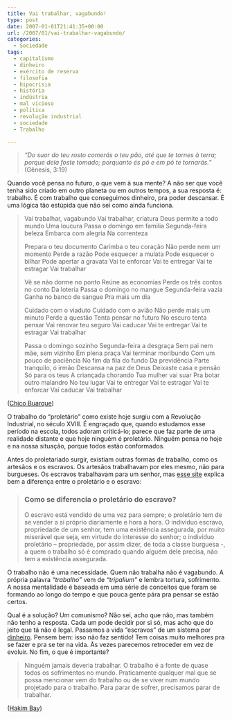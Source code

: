 ```yaml
---
title: Vai trabalhar, vagabundo!
type: post
date: 2007-01-01T21:41:35+00:00
url: /2007/01/vai-trabalhar-vagabundo/
categories:
  - Sociedade
tags:
  - capitalismo
  - dinheiro
  - exército de reserva
  - filosofia
  - hipocrisia
  - história
  - indústria
  - mal vicioso
  - política
  - revolução industrial
  - sociedade
  - Trabalho

---
```

> _“Do suor do teu rosto comerás o teu pão, até que te tornes à terra; porque dela foste tomado; porquanto és pó e em pó te tornarás.”_ (Gênesis, 3:19)

Quando você pensa no futuro, o que vem à sua mente? A não ser que você tenha sido criado em outro planeta ou em outros tempos, a sua resposta é: trabalho. É com trabalho que conseguimos dinheiro, pra poder descansar. É uma lógica tão estúpida que não sei como ainda funciona.

> Vai trabalhar, vagabundo
> Vai trabalhar, criatura
> Deus permite a todo mundo
> Uma loucura
> Passa o domingo em familia
> Segunda-feira beleza
> Embarca com alegria
> Na correnteza
>
> Prepara o teu documento
> Carimba o teu coração
> Não perde nem um momento
> Perde a razão
> Pode esquecer a mulata
> Pode esquecer o bilhar
> Pode apertar a gravata
> Vai te enforcar
> Vai te entregar
> Vai te estragar
> Vai trabalhar
>
> Vê se não dorme no ponto
> Reúne as economias
> Perde os três contos no conto
> Da loteria
> Passa o domingo no mangue
> Segunda-feira vazia
> Ganha no banco de sangue
> Pra mais um dia
>
> Cuidado com o viaduto
> Cuidado com o avião
> Não perde mais um minuto
> Perde a questão
> Tenta pensar no futuro
> No escuro tenta pensar
> Vai renovar teu seguro
> Vai caducar
> Vai te entregar
> Vai te estragar
> Vai trabalhar
>
> Passa o domingo sozinho
> Segunda-feira a desgraça
> Sem pai nem mãe, sem vizinho
> Em plena praça
> Vai terminar moribundo
> Com um pouco de paciência
> No fim da fila do fundo
> Da previdência
> Parte tranquilo, ó irmão
> Descansa na paz de Deus
> Deixaste casa e pensão
> Só para os teus
> A criançada chorando
> Tua mulher vai suar
> Pra botar outro malandro
> No teu lugar
> Vai te entregar
> Vai te estragar
> Vai te enforcar
> Vai caducar
> Vai trabalhar

([Chico Buarque][1])

O trabalho do “proletário” como existe hoje surgiu com a Revolução Industrial, no século XVIII. É engraçado que, quando estudamos esse período na escola, todos adoram criticá-lo; parece que faz parte de uma realidade distante e que hoje ninguém é proletário. Ninguém pensa no hoje e na nossa situação, porque todos estão conformados.

Antes do proletariado surgir, existiam outras formas de trabalho, como os artesãos e os escravos. Os artesãos trabalhavam por eles mesmo, não para burgueses. Os escravos trabalhavam para um senhor, mas [esse site][2] explica bem a diferença entre o proletário e o escravo:

> ### Como se diferencia o proletário do escravo?
>
> O escravo está vendido de uma vez para sempre; o proletário tem de se vender a si próprio diariamente e hora a hora. O indivíduo escravo, propriedade de um senhor, tem uma existência assegurada, por muito miserável que seja, em virtude do interesse do senhor; o indivíduo proletário – propriedade, por assim dizer, de toda a classe burguesa -, a quem o trabalho só é comprado quando alguém dele precisa, não tem a existência assegurada.

O trabalho não é uma necessidade. Quem não trabalha não é vagabundo. A própria palavra _“trabalho”_ vem de _“tripalium”_ e lembra tortura, sofrimento. A nossa mentalidade é baseada em uma série de conceitos que foram se formando ao longo do tempo e que pouca gente pára pra pensar se estão certos.

Qual é a solução? Um comunismo? Não sei, acho que não, mas também não tenho a resposta. Cada um pode decidir por si só, mas acho que do jeito que tá não é legal. Passamos a vida “escravos” de um sistema por [dinheiro][3]. Pensem bem: isso não faz sentido! Tem coisas muito melhores pra se fazer e pra se ter na vida. Às vezes parecemos retroceder em vez de evoluir. No fim, o que é importante?

> Ninguém jamais deveria trabalhar. O trabalho é a fonte de quase todos os sofrimentos no mundo. Praticamente qualquer mal que se possa mencionar vem do trabalho ou de se viver num mundo projetado para o trabalho. Para parar de sofrer, precisamos parar de trabalhar.

([Hakim Bay][4])

 [1]: http://pt.wikipedia.org/wiki/Chico_Buarque
 [2]: http://www.marxists.org/portugues/marx/1847/11/principios-comunismo-oe.htm
 [3]: http://tiagomadeira.com/2006/12/a-necessidade-de-ter-dinheiro/
 [4]: http://pt.wikipedia.org/wiki/Hakim_Bey
